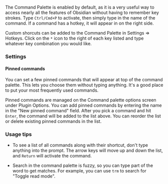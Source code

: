 The Command Palette is enabled by default, as it is a very useful way to access nearly all the features of Obsidian without having to remember key strokes. Type `Ctrl/Cmd+P` to activate, then simply type in the name of the command. If a command has a hotkey, it will appear in on the right side.

Custom shorcuts can be added to the Command Palette in Settings => Hotkeys. Click on the `*` icon to the right of each key listed and type whatever key combination you would like.

### Settings

#### Pinned commands

You can set a few pinned commands that will appear at top of the command palette. This lets you choose them without typing anything. It's a good place to put your most frequently used commands.

Pinned commands are managed on the Command palette options screen under Plugin Options. You can add pinned commands by entering the name in the "New pinned command" field. After you pick a command and hit `Enter`, the command will be added to the list above. You can reorder the list or delete existing pinned commands in the list.

### Usage tips

- To see a list of all commands along with their shortcut, don't type anything into the prompt. The arrow keys will move up and down the list, and `Return` will activate the command.

- Search in the command palette is fuzzy, so you can type part of the word to get matches. For example, you can use `trm` to search for "Toggle read mode".

